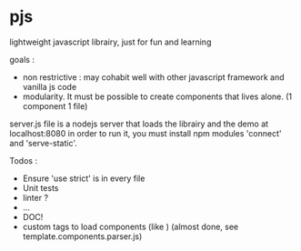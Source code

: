 # pjs
lightweight javascript librairy, just for fun and learning

goals :
- non restrictive : may cohabit well with other javascript framework and vanilla js code
- modularity. It must be possible to create components that lives alone. (1 component 1 file)

server.js file is a nodejs server that loads the librairy and the demo at localhost:8080
in order to run it, you must install npm modules 'connect' and 'serve-static'.

Todos :
- Ensure 'use strict' is in every file
- Unit tests
- linter ?
- ...
- DOC!
- custom tags to load components (like <pjs-my-component>) (almost done, see template.components.parser.js)

